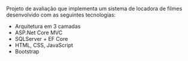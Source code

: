 Projeto de avaliação que implementa um sistema de locadora de filmes desenvolvido com as seguintes tecnologias:
  - Arquitetura em 3 camadas
  - ASP.Net Core MVC
  - SQLServer + EF Core
  - HTML, CSS, JavaScript
  - Bootstrap
